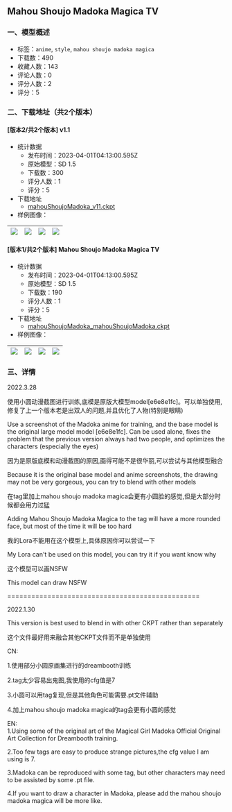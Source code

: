 ## Mahou Shoujo Madoka Magica TV
### 一、模型概述

- 标签：`anime`, `style`, `mahou shoujo madoka magica`
- 下载数：490
- 收藏人数：143
- 评论人数：0
- 评分人数：2
- 评分：5

### 二、下载地址（共2个版本）

#### [版本2/共2个版本] v1.1

- 统计数据
  - 发布时间：2023-04-01T04:13:00.595Z
  - 原始模型：SD 1.5
  - 下载数：300
  - 评分人数：1
  - 评分：5
- 下载地址
  - [mahouShoujoMadoka_v11.ckpt](https://civitai.com/api/download/models/30578)
- 样例图像：

| <img src="https://image.civitai.com/xG1nkqKTMzGDvpLrqFT7WA/e558f3df-3d3a-47b2-971d-b9fcdb0b2000/width=450/348065.jpeg" /> | <img src="https://image.civitai.com/xG1nkqKTMzGDvpLrqFT7WA/48f2cef4-7493-4bf8-07ba-dd970f5abe00/width=450/347337.jpeg" /> | <img src="https://image.civitai.com/xG1nkqKTMzGDvpLrqFT7WA/303948bf-e713-4e89-5a13-a4f71225b900/width=450/348064.jpeg" /> | <img src="https://image.civitai.com/xG1nkqKTMzGDvpLrqFT7WA/60a74417-edd9-4e64-3239-926faf3fa900/width=450/348062.jpeg" /> |
| ---- | ---- | ---- | ---- |

#### [版本1/共2个版本] Mahou Shoujo Madoka Magica TV

- 统计数据
  - 发布时间：2023-04-01T04:13:00.595Z
  - 原始模型：SD 1.5
  - 下载数：190
  - 评分人数：1
  - 评分：5
- 下载地址
  - [mahouShoujoMadoka_mahouShoujoMadoka.ckpt](https://civitai.com/api/download/models/6778)
- 样例图像：

| <img src="https://image.civitai.com/xG1nkqKTMzGDvpLrqFT7WA/c9d1ac34-27ca-4206-742a-4b490f3de700/width=450/61791.jpeg" /> | <img src="https://image.civitai.com/xG1nkqKTMzGDvpLrqFT7WA/cd9c2058-5bdd-4327-8944-1a4450063a00/width=450/61781.jpeg" /> | <img src="https://image.civitai.com/xG1nkqKTMzGDvpLrqFT7WA/3c6139fc-a228-4dce-e1d3-e1a2ed397400/width=450/61790.jpeg" /> | <img src="https://image.civitai.com/xG1nkqKTMzGDvpLrqFT7WA/47366a07-d992-476e-7aa2-89d5b3279700/width=450/61787.jpeg" /> |
| ---- | ---- | ---- | ---- |


### 三、详情
<p>2022.3.28</p><p></p><p>使用小圆动漫截图进行训练,底模是原版大模型model[e6e8e1fc]。可以单独使用,修复了上一个版本老是出双人的问题,并且优化了人物(特别是眼睛)</p><p></p><p>Use a screenshot of the Madoka anime for training, and the base model is the original large model model [e6e8e1fc]. Can be used alone, fixes the problem that the previous version always had two people, and optimizes the characters (especially the eyes)</p><p></p><p>因为是原版底模和动漫截图的原因,画得可能不是很华丽,可以尝试与其他模型融合</p><p></p><p>Because it is the original base model and anime screenshots, the drawing may not be very gorgeous, you can try to blend with other models</p><p></p><p>在tag里加上mahou shoujo madoka magica会更有小圆脸的感觉,但是大部分时候都会用力过猛</p><p></p><p>Adding Mahou Shoujo Madoka Magica to the tag will have a more rounded face, but most of the time it will be too hard</p><p></p><p>我的Lora不能用在这个模型上,具体原因你可以尝试一下</p><p></p><p>My Lora can't be used on this model, you can try it if you want know why</p><p></p><p>这个模型可以画NSFW</p><p></p><p>This model can draw NSFW</p><p></p><p>================================================</p><p></p><p>2022.1.30</p><p></p><p>This version is best used to blend in with other CKPT rather than separately</p><p>这个文件最好用来融合其他CKPT文件而不是单独使用</p><p></p><p>CN:</p><p>1.使用部分小圆原画集进行的dreambooth训练</p><p>2.tag太少容易出鬼图,我使用的cfg值是7</p><p>3.小圆可以用tag复现,但是其他角色可能需要.pt文件辅助</p><p>4.加上mahou shoujo madoka magica的tag会更有小圆的感觉</p><p>EN:<br />1.Using some of the original art of the Magical Girl Madoka Official Original Art Collection for Dreambooth training.</p><p>2.Too few tags are easy to produce strange pictures,the cfg value I am using is 7.</p><p>3.Madoka can be reproduced with some tag, but other characters may need to be assisted by some .pt file.</p><p>4.If you want to draw a character in Madoka, please add the mahou shoujo madoka magica will be more like.</p>